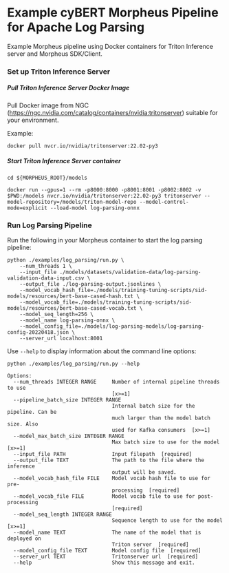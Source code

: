 <!--
# Copyright (c) 2021-2022, NVIDIA CORPORATION.
#
# Licensed under the Apache License, Version 2.0 (the "License");
# you may not use this file except in compliance with the License.
# You may obtain a copy of the License at
#
#     http://www.apache.org/licenses/LICENSE-2.0
#
# Unless required by applicable law or agreed to in writing, software
# distributed under the License is distributed on an "AS IS" BASIS,
# WITHOUT WARRANTIES OR CONDITIONS OF ANY KIND, either express or implied.
# See the License for the specific language governing permissions and
# limitations under the License.
-->

# Example cyBERT Morpheus Pipeline for Apache Log Parsing

Example Morpheus pipeline using Docker containers for Triton Inference server and Morpheus SDK/Client.

### Set up Triton Inference Server

##### Pull Triton Inference Server Docker Image
Pull Docker image from NGC (https://ngc.nvidia.com/catalog/containers/nvidia:tritonserver) suitable for your environment.

Example:

```
docker pull nvcr.io/nvidia/tritonserver:22.02-py3
```

##### Start Triton Inference Server container
```
cd ${MORPHEUS_ROOT}/models

docker run --gpus=1 --rm -p8000:8000 -p8001:8001 -p8002:8002 -v $PWD:/models nvcr.io/nvidia/tritonserver:22.02-py3 tritonserver --model-repository=/models/triton-model-repo --model-control-mode=explicit --load-model log-parsing-onnx
```

### Run Log Parsing Pipeline

Run the following in your Morpheus container to start the log parsing pipeline:

```
python ./examples/log_parsing/run.py \
    --num_threads 1 \
    --input_file ./models/datasets/validation-data/log-parsing-validation-data-input.csv \
    --output_file ./log-parsing-output.jsonlines \
    --model_vocab_hash_file=./models/training-tuning-scripts/sid-models/resources/bert-base-cased-hash.txt \
    --model_vocab_file=./models/training-tuning-scripts/sid-models/resources/bert-base-cased-vocab.txt \
    --model_seq_length=256 \
    --model_name log-parsing-onnx \
    --model_config_file=./models/log-parsing-models/log-parsing-config-20220418.json \
    --server_url localhost:8001
```

Use `--help` to display information about the command line options:

```
python ./examples/log_parsing/run.py --help

Options:
  --num_threads INTEGER RANGE     Number of internal pipeline threads to use
                                  [x>=1]
  --pipeline_batch_size INTEGER RANGE
                                  Internal batch size for the pipeline. Can be
                                  much larger than the model batch size. Also
                                  used for Kafka consumers  [x>=1]
  --model_max_batch_size INTEGER RANGE
                                  Max batch size to use for the model  [x>=1]
  --input_file PATH               Input filepath  [required]
  --output_file TEXT              The path to the file where the inference
                                  output will be saved.
  --model_vocab_hash_file FILE    Model vocab hash file to use for pre-
                                  processing  [required]
  --model_vocab_file FILE         Model vocab file to use for post-processing
                                  [required]
  --model_seq_length INTEGER RANGE
                                  Sequence length to use for the model  [x>=1]
  --model_name TEXT               The name of the model that is deployed on
                                  Triton server  [required]
  --model_config_file TEXT        Model config file  [required]
  --server_url TEXT               Tritonserver url  [required]
  --help                          Show this message and exit.
```

